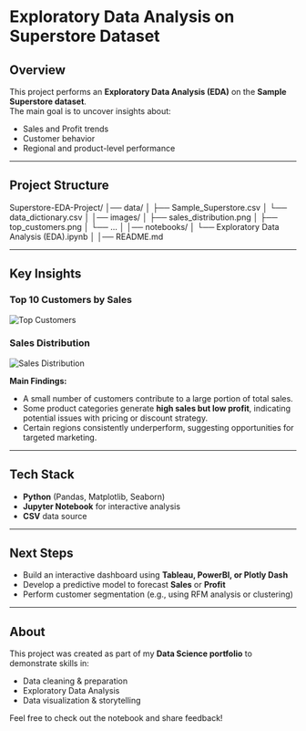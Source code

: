 # Exploratory Data Analysis on Superstore Dataset

## Overview
This project performs an **Exploratory Data Analysis (EDA)** on the **Sample Superstore dataset**.  
The main goal is to uncover insights about:
- Sales and Profit trends  
- Customer behavior  
- Regional and product-level performance  

---

## Project Structure
Superstore-EDA-Project/
│── data/
│ ├── Sample_Superstore.csv
│ └── data_dictionary.csv
│
│── images/
│ ├── sales_distribution.png
│ ├── top_customers.png
│ └── ...
│
│── notebooks/
│ └── Exploratory Data Analysis (EDA).ipynb
│
│── README.md

---

## Key Insights
### Top 10 Customers by Sales
![Top Customers](images/top_customers.png)

### Sales Distribution
![Sales Distribution](images/sales_distribution.png)

**Main Findings:**
- A small number of customers contribute to a large portion of total sales.  
- Some product categories generate **high sales but low profit**, indicating potential issues with pricing or discount strategy.  
- Certain regions consistently underperform, suggesting opportunities for targeted marketing.  

---

## Tech Stack
- **Python** (Pandas, Matplotlib, Seaborn)  
- **Jupyter Notebook** for interactive analysis  
- **CSV** data source  

---

## Next Steps
- Build an interactive dashboard using **Tableau, PowerBI, or Plotly Dash**  
- Develop a predictive model to forecast **Sales** or **Profit**  
- Perform customer segmentation (e.g., using RFM analysis or clustering)  

---

## About
This project was created as part of my **Data Science portfolio** to demonstrate skills in:
- Data cleaning & preparation  
- Exploratory Data Analysis  
- Data visualization & storytelling

Feel free to check out the notebook and share feedback!  
